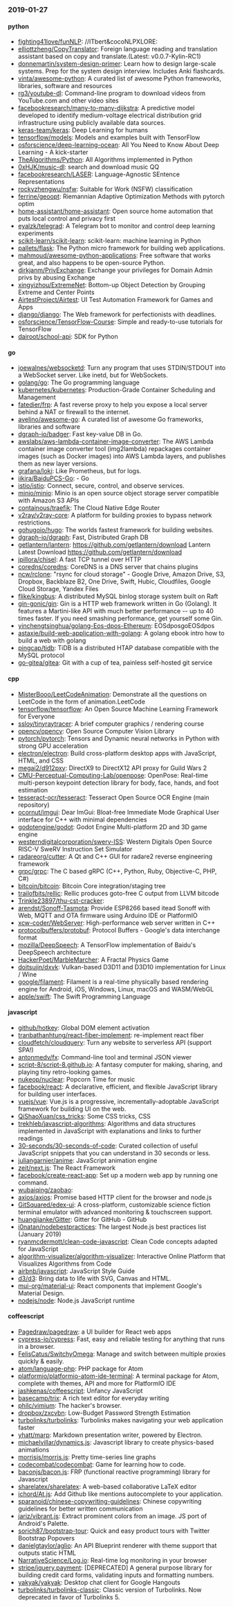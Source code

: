 ### 2019-01-27

#### python
* [fighting41love/funNLP](https://github.com/fighting41love/funNLP): //ITbert&cocoNLPXLORE:
* [elliottzheng/CopyTranslator](https://github.com/elliottzheng/CopyTranslator): Foreign language reading and translation assistant based on copy and translate.(Latest: v0.0.7-Kylin-RC1)
* [donnemartin/system-design-primer](https://github.com/donnemartin/system-design-primer): Learn how to design large-scale systems. Prep for the system design interview. Includes Anki flashcards.
* [vinta/awesome-python](https://github.com/vinta/awesome-python): A curated list of awesome Python frameworks, libraries, software and resources
* [rg3/youtube-dl](https://github.com/rg3/youtube-dl): Command-line program to download videos from YouTube.com and other video sites
* [facebookresearch/many-to-many-dijkstra](https://github.com/facebookresearch/many-to-many-dijkstra): A predictive model developed to identify medium-voltage electrical distribution grid infrastructure using publicly available data sources.
* [keras-team/keras](https://github.com/keras-team/keras): Deep Learning for humans
* [tensorflow/models](https://github.com/tensorflow/models): Models and examples built with TensorFlow
* [osforscience/deep-learning-ocean](https://github.com/osforscience/deep-learning-ocean):  All You Need to Know About Deep Learning - A kick-starter
* [TheAlgorithms/Python](https://github.com/TheAlgorithms/Python): All Algorithms implemented in Python
* [0xHJK/music-dl](https://github.com/0xHJK/music-dl): search and download music QQ
* [facebookresearch/LASER](https://github.com/facebookresearch/LASER): Language-Agnostic SEntence Representations
* [rockyzhengwu/nsfw](https://github.com/rockyzhengwu/nsfw): Suitable for Work (NSFW) classification
* [ferrine/geoopt](https://github.com/ferrine/geoopt): Riemannian Adaptive Optimization Methods with pytorch optim
* [home-assistant/home-assistant](https://github.com/home-assistant/home-assistant):  Open source home automation that puts local control and privacy first
* [eyalzk/telegrad](https://github.com/eyalzk/telegrad): A Telegram bot to monitor and control deep learning experiments
* [scikit-learn/scikit-learn](https://github.com/scikit-learn/scikit-learn): scikit-learn: machine learning in Python
* [pallets/flask](https://github.com/pallets/flask): The Python micro framework for building web applications.
* [mahmoud/awesome-python-applications](https://github.com/mahmoud/awesome-python-applications):  Free software that works great, and also happens to be open-source Python.
* [dirkjanm/PrivExchange](https://github.com/dirkjanm/PrivExchange): Exchange your privileges for Domain Admin privs by abusing Exchange
* [xingyizhou/ExtremeNet](https://github.com/xingyizhou/ExtremeNet): Bottom-up Object Detection by Grouping Extreme and Center Points
* [AirtestProject/Airtest](https://github.com/AirtestProject/Airtest): UI Test Automation Framework for Games and Apps
* [django/django](https://github.com/django/django): The Web framework for perfectionists with deadlines.
* [osforscience/TensorFlow-Course](https://github.com/osforscience/TensorFlow-Course): Simple and ready-to-use tutorials for TensorFlow
* [dairoot/school-api](https://github.com/dairoot/school-api):  SDK for Python

#### go
* [joewalnes/websocketd](https://github.com/joewalnes/websocketd): Turn any program that uses STDIN/STDOUT into a WebSocket server. Like inetd, but for WebSockets.
* [golang/go](https://github.com/golang/go): The Go programming language
* [kubernetes/kubernetes](https://github.com/kubernetes/kubernetes): Production-Grade Container Scheduling and Management
* [fatedier/frp](https://github.com/fatedier/frp): A fast reverse proxy to help you expose a local server behind a NAT or firewall to the internet.
* [avelino/awesome-go](https://github.com/avelino/awesome-go): A curated list of awesome Go frameworks, libraries and software
* [dgraph-io/badger](https://github.com/dgraph-io/badger): Fast key-value DB in Go.
* [awslabs/aws-lambda-container-image-converter](https://github.com/awslabs/aws-lambda-container-image-converter): The AWS Lambda container image converter tool (img2lambda) repackages container images (such as Docker images) into AWS Lambda layers, and publishes them as new layer versions.
* [grafana/loki](https://github.com/grafana/loki): Like Prometheus, but for logs.
* [iikira/BaiduPCS-Go](https://github.com/iikira/BaiduPCS-Go):  - Go
* [istio/istio](https://github.com/istio/istio): Connect, secure, control, and observe services.
* [minio/minio](https://github.com/minio/minio): Minio is an open source object storage server compatible with Amazon S3 APIs
* [containous/traefik](https://github.com/containous/traefik): The Cloud Native Edge Router
* [v2ray/v2ray-core](https://github.com/v2ray/v2ray-core): A platform for building proxies to bypass network restrictions.
* [gohugoio/hugo](https://github.com/gohugoio/hugo): The worlds fastest framework for building websites.
* [dgraph-io/dgraph](https://github.com/dgraph-io/dgraph): Fast, Distributed Graph DB
* [getlantern/lantern](https://github.com/getlantern/lantern):  https://github.com/getlantern/download  Lantern Latest Download https://github.com/getlantern/download 
* [jpillora/chisel](https://github.com/jpillora/chisel): A fast TCP tunnel over HTTP
* [coredns/coredns](https://github.com/coredns/coredns): CoreDNS is a DNS server that chains plugins
* [ncw/rclone](https://github.com/ncw/rclone): "rsync for cloud storage" - Google Drive, Amazon Drive, S3, Dropbox, Backblaze B2, One Drive, Swift, Hubic, Cloudfiles, Google Cloud Storage, Yandex Files
* [flike/kingbus](https://github.com/flike/kingbus): A distributed MySQL binlog storage system built on Raft
* [gin-gonic/gin](https://github.com/gin-gonic/gin): Gin is a HTTP web framework written in Go (Golang). It features a Martini-like API with much better performance -- up to 40 times faster. If you need smashing performance, get yourself some Gin.
* [yinchengtsinghua/golang-Eos-dpos-Ethereum](https://github.com/yinchengtsinghua/golang-Eos-dpos-Ethereum): EOSdposgoEOSdpos
* [astaxie/build-web-application-with-golang](https://github.com/astaxie/build-web-application-with-golang): A golang ebook intro how to build a web with golang
* [pingcap/tidb](https://github.com/pingcap/tidb): TiDB is a distributed HTAP database compatible with the MySQL protocol
* [go-gitea/gitea](https://github.com/go-gitea/gitea): Git with a cup of tea, painless self-hosted git service

#### cpp
* [MisterBooo/LeetCodeAnimation](https://github.com/MisterBooo/LeetCodeAnimation): Demonstrate all the questions on LeetCode in the form of animation.LeetCode
* [tensorflow/tensorflow](https://github.com/tensorflow/tensorflow): An Open Source Machine Learning Framework for Everyone
* [ssloy/tinyraytracer](https://github.com/ssloy/tinyraytracer): A brief computer graphics / rendering course
* [opencv/opencv](https://github.com/opencv/opencv): Open Source Computer Vision Library
* [pytorch/pytorch](https://github.com/pytorch/pytorch): Tensors and Dynamic neural networks in Python with strong GPU acceleration
* [electron/electron](https://github.com/electron/electron): Build cross-platform desktop apps with JavaScript, HTML, and CSS
* [megai2/d912pxy](https://github.com/megai2/d912pxy): DirectX9 to DirectX12 API proxy for Guild Wars 2
* [CMU-Perceptual-Computing-Lab/openpose](https://github.com/CMU-Perceptual-Computing-Lab/openpose): OpenPose: Real-time multi-person keypoint detection library for body, face, hands, and foot estimation
* [tesseract-ocr/tesseract](https://github.com/tesseract-ocr/tesseract): Tesseract Open Source OCR Engine (main repository)
* [ocornut/imgui](https://github.com/ocornut/imgui): Dear ImGui: Bloat-free Immediate Mode Graphical User interface for C++ with minimal dependencies
* [godotengine/godot](https://github.com/godotengine/godot): Godot Engine  Multi-platform 2D and 3D game engine
* [westerndigitalcorporation/swerv-ISS](https://github.com/westerndigitalcorporation/swerv-ISS): Western Digitals Open Source RISC-V SweRV Instruction Set Simulator
* [radareorg/cutter](https://github.com/radareorg/cutter): A Qt and C++ GUI for radare2 reverse engineering framework
* [grpc/grpc](https://github.com/grpc/grpc): The C based gRPC (C++, Python, Ruby, Objective-C, PHP, C#)
* [bitcoin/bitcoin](https://github.com/bitcoin/bitcoin): Bitcoin Core integration/staging tree
* [trailofbits/rellic](https://github.com/trailofbits/rellic): Rellic produces goto-free C output from LLVM bitcode
* [Trinkle23897/thu-cst-cracker](https://github.com/Trinkle23897/thu-cst-cracker): 
* [arendst/Sonoff-Tasmota](https://github.com/arendst/Sonoff-Tasmota): Provide ESP8266 based itead Sonoff with Web, MQTT and OTA firmware using Arduino IDE or PlatformIO
* [xcw-coder/WebServer](https://github.com/xcw-coder/WebServer): High-performance web server written in C++
* [protocolbuffers/protobuf](https://github.com/protocolbuffers/protobuf): Protocol Buffers - Google's data interchange format
* [mozilla/DeepSpeech](https://github.com/mozilla/DeepSpeech): A TensorFlow implementation of Baidu's DeepSpeech architecture
* [HackerPoet/MarbleMarcher](https://github.com/HackerPoet/MarbleMarcher): A Fractal Physics Game
* [doitsujin/dxvk](https://github.com/doitsujin/dxvk): Vulkan-based D3D11 and D3D10 implementation for Linux / Wine
* [google/filament](https://github.com/google/filament): Filament is a real-time physically based rendering engine for Android, iOS, Windows, Linux, macOS and WASM/WebGL
* [apple/swift](https://github.com/apple/swift): The Swift Programming Language

#### javascript
* [github/hotkey](https://github.com/github/hotkey): Global DOM element activation
* [tranbathanhtung/react-fiber-implement](https://github.com/tranbathanhtung/react-fiber-implement): re-implement react fiber
* [cloudfetch/cloudquery](https://github.com/cloudfetch/cloudquery): Turn any website to serverless API (support SPA!)
* [antonmedv/fx](https://github.com/antonmedv/fx): Command-line tool and terminal JSON viewer 
* [script-8/script-8.github.io](https://github.com/script-8/script-8.github.io): A fantasy computer for making, sharing, and playing tiny retro-looking games.
* [nukeop/nuclear](https://github.com/nukeop/nuclear): Popcorn Time for music
* [facebook/react](https://github.com/facebook/react): A declarative, efficient, and flexible JavaScript library for building user interfaces.
* [vuejs/vue](https://github.com/vuejs/vue):  Vue.js is a progressive, incrementally-adoptable JavaScript framework for building UI on the web.
* [QiShaoXuan/css_tricks](https://github.com/QiShaoXuan/css_tricks): Some CSS tricks, CSS 
* [trekhleb/javascript-algorithms](https://github.com/trekhleb/javascript-algorithms):  Algorithms and data structures implemented in JavaScript with explanations and links to further readings
* [30-seconds/30-seconds-of-code](https://github.com/30-seconds/30-seconds-of-code): Curated collection of useful JavaScript snippets that you can understand in 30 seconds or less.
* [juliangarnier/anime](https://github.com/juliangarnier/anime): JavaScript animation engine
* [zeit/next.js](https://github.com/zeit/next.js): The React Framework
* [facebook/create-react-app](https://github.com/facebook/create-react-app): Set up a modern web app by running one command.
* [wubaiqing/zaobao](https://github.com/wubaiqing/zaobao): 
* [axios/axios](https://github.com/axios/axios): Promise based HTTP client for the browser and node.js
* [GitSquared/edex-ui](https://github.com/GitSquared/edex-ui): A cross-platform, customizable science fiction terminal emulator with advanced monitoring & touchscreen support.
* [huangjianke/Gitter](https://github.com/huangjianke/Gitter): Gitter for GitHub - GitHub
* [i0natan/nodebestpractices](https://github.com/i0natan/nodebestpractices): The largest Node.js best practices list (January 2019)
* [ryanmcdermott/clean-code-javascript](https://github.com/ryanmcdermott/clean-code-javascript):  Clean Code concepts adapted for JavaScript
* [algorithm-visualizer/algorithm-visualizer](https://github.com/algorithm-visualizer/algorithm-visualizer): Interactive Online Platform that Visualizes Algorithms from Code
* [airbnb/javascript](https://github.com/airbnb/javascript): JavaScript Style Guide
* [d3/d3](https://github.com/d3/d3): Bring data to life with SVG, Canvas and HTML. 
* [mui-org/material-ui](https://github.com/mui-org/material-ui): React components that implement Google's Material Design.
* [nodejs/node](https://github.com/nodejs/node): Node.js JavaScript runtime 

#### coffeescript
* [Pagedraw/pagedraw](https://github.com/Pagedraw/pagedraw): a UI builder for React web apps
* [cypress-io/cypress](https://github.com/cypress-io/cypress): Fast, easy and reliable testing for anything that runs in a browser.
* [FelisCatus/SwitchyOmega](https://github.com/FelisCatus/SwitchyOmega): Manage and switch between multiple proxies quickly & easily.
* [atom/language-php](https://github.com/atom/language-php): PHP package for Atom
* [platformio/platformio-atom-ide-terminal](https://github.com/platformio/platformio-atom-ide-terminal): A terminal package for Atom, complete with themes, API and more for PlatformIO IDE
* [jashkenas/coffeescript](https://github.com/jashkenas/coffeescript): Unfancy JavaScript
* [basecamp/trix](https://github.com/basecamp/trix): A rich text editor for everyday writing
* [philc/vimium](https://github.com/philc/vimium): The hacker's browser.
* [dropbox/zxcvbn](https://github.com/dropbox/zxcvbn): Low-Budget Password Strength Estimation
* [turbolinks/turbolinks](https://github.com/turbolinks/turbolinks): Turbolinks makes navigating your web application faster
* [yhatt/marp](https://github.com/yhatt/marp): Markdown presentation writer, powered by Electron.
* [michaelvillar/dynamics.js](https://github.com/michaelvillar/dynamics.js): Javascript library to create physics-based animations
* [morrisjs/morris.js](https://github.com/morrisjs/morris.js): Pretty time-series line graphs
* [codecombat/codecombat](https://github.com/codecombat/codecombat): Game for learning how to code.
* [baconjs/bacon.js](https://github.com/baconjs/bacon.js): FRP (functional reactive programming) library for Javascript
* [sharelatex/sharelatex](https://github.com/sharelatex/sharelatex): A web-based collaborative LaTeX editor
* [ichord/At.js](https://github.com/ichord/At.js): Add Github like mentions autocomplete to your application.
* [sparanoid/chinese-copywriting-guidelines](https://github.com/sparanoid/chinese-copywriting-guidelines): Chinese copywriting guidelines for better written communication
* [jariz/vibrant.js](https://github.com/jariz/vibrant.js): Extract prominent colors from an image. JS port of Android's Palette.
* [sorich87/bootstrap-tour](https://github.com/sorich87/bootstrap-tour): Quick and easy product tours with Twitter Bootstrap Popovers
* [danielgtaylor/aglio](https://github.com/danielgtaylor/aglio): An API Blueprint renderer with theme support that outputs static HTML
* [NarrativeScience/Log.io](https://github.com/NarrativeScience/Log.io): Real-time log monitoring in your browser
* [stripe/jquery.payment](https://github.com/stripe/jquery.payment): [DEPRECATED] A general purpose library for building credit card forms, validating inputs and formatting numbers.
* [yakyak/yakyak](https://github.com/yakyak/yakyak): Desktop chat client for Google Hangouts
* [turbolinks/turbolinks-classic](https://github.com/turbolinks/turbolinks-classic): Classic version of Turbolinks. Now deprecated in favor of Turbolinks 5.
